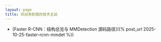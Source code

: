 ```yaml
---
layout: page
title: 欢迎来到我的技术主站
---
```


- [Faster R-CNN：结构总览与 MMDetection 源码路径]({% post_url 2025-10-25-faster-rcnn-mmdet %})

